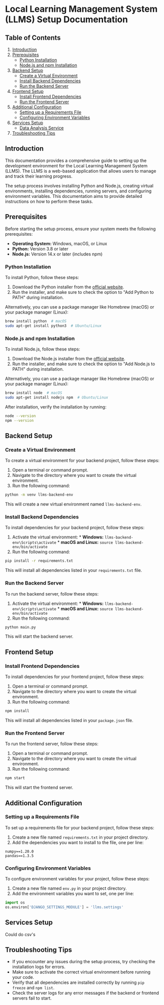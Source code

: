 # Local Learning Management System (LLMS) Setup Documentation

## Table of Contents
1. [Introduction](#introduction)
2. [Prerequisites](#prerequisites)
   - [Python Installation](#python-installation)
   - [Node.js and npm Installation](#nodejs-and-npm-installation)
3. [Backend Setup](#backend-setup)
   - [Create a Virtual Environment](#create-a-virtual-environment)
   - [Install Backend Dependencies](#install-backend-dependencies)
   - [Run the Backend Server](#run-the-backend-server)
4. [Frontend Setup](#frontend-setup)
   - [Install Frontend Dependencies](#install-frontend-dependencies)
   - [Run the Frontend Server](#run-the-frontend-server)
5. [Additional Configuration](#additional-configuration)
   - [Setting up a Requirements File](#setting-up-a-requirements-file)
   - [Configuring Environment Variables](#configuring-environment-variables)
6. [Services Setup](#services-setup)
   - [Data Analysis Service](#data-analysis-service)
7. [Troubleshooting Tips](#troubleshooting-tips)

## Introduction

This documentation provides a comprehensive guide to setting up the development environment for the Local Learning Management System (LLMS). The LLMS is a 
web-based application that allows users to manage and track their learning progress.

The setup process involves installing Python and Node.js, creating virtual environments, installing dependencies, running servers, and configuring environment 
variables. This documentation aims to provide detailed instructions on how to perform these tasks.

## Prerequisites

Before starting the setup process, ensure your system meets the following prerequisites:

* **Operating System:** Windows, macOS, or Linux
* **Python:** Version 3.8 or later
* **Node.js:** Version 14.x or later (includes npm)

### Python Installation

To install Python, follow these steps:

1. Download the Python installer from the [official website](https://www.python.org/downloads/).
2. Run the installer, and make sure to check the option to "Add Python to PATH" during installation.

Alternatively, you can use a package manager like Homebrew (macOS) or your package manager (Linux):

```bash
brew install python  # macOS
sudo apt-get install python3  # Ubuntu/Linux
```

### Node.js and npm Installation

To install Node.js, follow these steps:

1. Download the Node.js installer from the [official website](https://nodejs.org/).
2. Run the installer, and make sure to check the option to "Add Node.js to PATH" during installation.

Alternatively, you can use a package manager like Homebrew (macOS) or your package manager (Linux):

```bash
brew install node  # macOS
sudo apt-get install nodejs npm  # Ubuntu/Linux
```

After installation, verify the installation by running:

```bash
node --version
npm --version
```

## Backend Setup

### Create a Virtual Environment

To create a virtual environment for your backend project, follow these steps:

1. Open a terminal or command prompt.
2. Navigate to the directory where you want to create the virtual environment.
3. Run the following command:
```bash
python -m venv llms-backend-env
```
This will create a new virtual environment named `llms-backend-env`.

### Install Backend Dependencies

To install dependencies for your backend project, follow these steps:

1. Activate the virtual environment:
        * **Windows:** `llms-backend-env\Scripts\activate`
        * **macOS and Linux:** `source llms-backend-env/bin/activate`
2. Run the following command:
```bash
pip install -r requirements.txt
```
This will install all dependencies listed in your `requirements.txt` file.

### Run the Backend Server

To run the backend server, follow these steps:

1. Activate the virtual environment:
        * **Windows:** `llms-backend-env\Scripts\activate`
        * **macOS and Linux:** `source llms-backend-env/bin/activate`
2. Run the following command:
```bash
python main.py
```
This will start the backend server.

## Frontend Setup

### Install Frontend Dependencies

To install dependencies for your frontend project, follow these steps:

1. Open a terminal or command prompt.
2. Navigate to the directory where you want to create the virtual environment.
3. Run the following command:
```bash
npm install
```
This will install all dependencies listed in your `package.json` file.

### Run the Frontend Server

To run the frontend server, follow these steps:

1. Open a terminal or command prompt.
2. Navigate to the directory where you want to create the virtual environment.
3. Run the following command:
```bash
npm start
```
This will start the frontend server.

## Additional Configuration

### Setting up a Requirements File

To set up a requirements file for your backend project, follow these steps:

1. Create a new file named `requirements.txt` in your project directory.
2. Add the dependencies you want to install to the file, one per line:
```text
numpy==1.20.0
pandas==1.3.5
```
### Configuring Environment Variables

To configure environment variables for your project, follow these steps:

1. Create a new file named `env.py` in your project directory.
2. Add the environment variables you want to set, one per line:
```python
import os
os.environ['DJANGO_SETTINGS_MODULE'] = 'llms.settings'
```
## Services Setup

Could do csv's

## Troubleshooting Tips

* If you encounter any issues during the setup process, try checking the installation logs for errors.
* Make sure to activate the correct virtual environment before running your code.
* Verify that all dependencies are installed correctly by running `pip freeze` and `npm list`.
* Check the server logs for any error messages if the backend or frontend servers fail to start.
